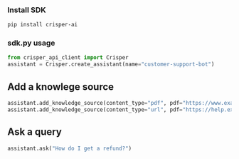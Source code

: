 

### Install SDK
```bash
pip install crisper-ai
```


### sdk.py usage

```python
from crisper_api_client import Crisper
assistant = Crisper.create_assistant(name="customer-support-bot")
```


## Add a knowlege source

```python
assistant.add_knowledge_source(content_type="pdf", pdf="https://www.example.com/frequently-asked-questions.pdf")
assistant.add_knowledge_source(content_type="url", pdf="https://help.example.com")
```

## Ask a query

```python
assistant.ask("How do I get a refund?")
```
